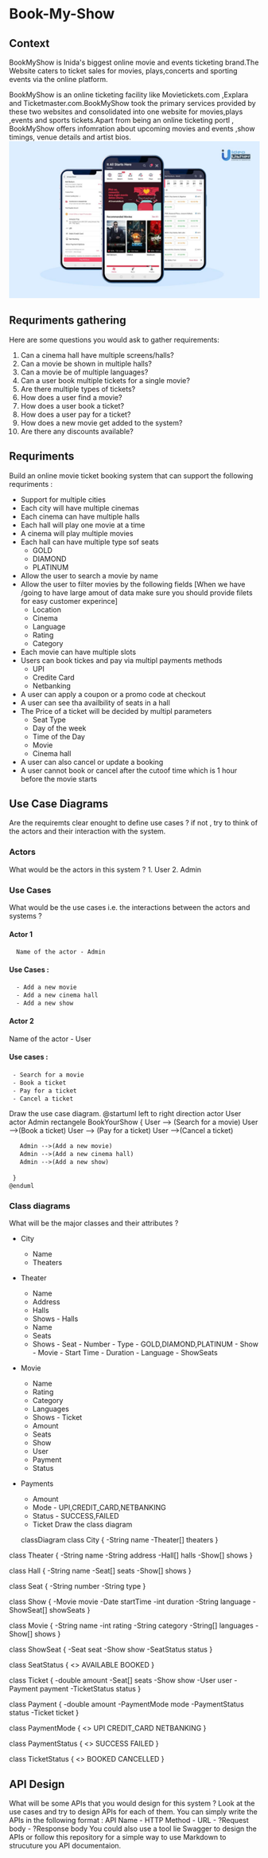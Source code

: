 # Book-My-Show
## Context
BookMyShow is Inida's biggest online movie and events ticketing brand.The Website caters to ticket sales for movies, plays,concerts and sporting events via the online platform.

BookMyShow is an online ticketing facility like Movietickets.com ,Explara and Ticketmaster.com.BookMyShow took the primary services provided by these two websites and consolidated into one website for movies,plays ,events and sports tickets.Apart from being an online ticketing portl , BookMyShow offers infomration about upcoming movies and events ,show timings, venue details and artist bios.
![BookMyShowMobileView](https://github.com/kranthikumar786/Book-My-Show/blob/main/Images/BookMyShow.jpg)

## Requriments gathering
 Here are some questions you would ask to gather requirements:
 
1. Can a cinema hall have multiple screens/halls?
2. Can a movie be shown in multiple halls?
3. Can a movie be of multiple languages?
4. Can a user book multiple tickets for a single movie?
5. Are there multiple types of tickets?
6. How does a user find a movie?
7. How does a user book a ticket?
8. How does a user pay for a ticket?
9. How does a new movie get added to the system?
10. Are there any discounts available?
## Requriments 
 Build an online movie ticket booking system that can support the following requriments :
  - Support for multiple cities
  - Each city will have multiple cinemas
  - Each cinema can have multiple halls
  - Each hall will play one movie at a time
  - A cinema will play multiple movies
  - Each hall can have multiple type sof seats
     - GOLD
     - DIAMOND
     - PLATINUM
   - Allow the user to search a movie by name
   - Allow the user to filter movies by the following fields [When we have /going to have large amout of data make sure you should provide filets for easy customer experince]
      - Location
      - Cinema
      - Language
      - Rating
      - Category
  - Each movie can have multiple slots
  - Users can book tickes and pay via multipl payments methods
      - UPI
      - Credite Card
      - Netbanking
  - A user can apply a coupon or a promo code at checkout
  - A user can see tha availbility of seats in a hall
  - The Price of a ticket will be decided by multipl parameters
     - Seat Type
     - Day of the week
     - Time of the Day
     - Movie
     - Cinema hall
  - A user can also cancel or update a booking
  - A user cannot book or cancel after the cutoof time which is 1 hour before the movie starts
## Use Case Diagrams
 Are the requiremts clear enought to define use cases ? if not , try to think of the actors and their interaction with the system.
 ### Actors
  What would be the actors in this system ?
     1. User 
     2. Admin
  ### Use Cases 
   What would be the use cases i.e. the interactions between the actors and systems ?
   #### Actor 1
      Name of the actor - Admin 
   #### Use Cases : 
      - Add a new movie
      - Add a new cinema hall
      - Add a new show 
   #### Actor 2
   Name of the actor - User
   #### Use cases :
     - Search for a movie
     - Book a ticket
     - Pay for a ticket
     - Cancel a ticket
  Draw the use case diagram.
   @startuml
   left to right direction
   actor User 
   actor Admin
     rectangele BookYourShow {
       User --> (Search for a movie)
       User -->(Book a ticket)
       User --> (Pay for a ticket)
       User -->(Cancel a ticket)

       Admin -->(Add a new movie)
       Admin -->(Add a new cinema hall)
       Admin -->(Add a new show)
       
     }
    @enduml
 ### Class diagrams
  What will be the major classes and their attributes ?
   - City
       - Name
       - Theaters
   - Theater
        - Name
        - Address
        - Halls
        - Shows
    - Halls
        - Name
        - Seats
        - Shows
    - Seat 
         - Number
         - Type - GOLD,DIAMOND,PLATINUM
    - Show
         - Movie
         - Start Time
         - Duration
         - Language
         - ShowSeats
   - Movie
       - Name
       - Rating
       - Category
       - Languages
       - Shows
    - Ticket
       - Amount
       - Seats
       - Show
       - User
       - Payment
       - Status
   - Payments
       - Amount
       - Mode - UPI,CREDIT_CARD,NETBANKING
       - Status - SUCCESS,FAILED
       - Ticket
   Draw the class diagram 
             
        classDiagram
  class City {
    -String name
    -Theater[] theaters
  }

  class Theater {
    -String name
    -String address
    -Hall[] halls
    -Show[] shows
  }

  class Hall {
    -String name
    -Seat[] seats
    -Show[] shows
  }

  class Seat {
    -String number
    -String type
  }

  class Show {
    -Movie movie
    -Date startTime
    -int duration
    -String language
    -ShowSeat[] showSeats
  }

  class Movie {
    -String name
    -int rating
    -String category
    -String[] languages
    -Show[] shows
  }

  class ShowSeat {
    -Seat seat
    -Show show
    -SeatStatus status
  }

  class SeatStatus {
    <<enumeration>>
    AVAILABLE
    BOOKED
  }

  class Ticket {
    -double amount
    -Seat[] seats
    -Show show
    -User user
    -Payment payment
    -TicketStatus status
  }

  class Payment {
    -double amount
    -PaymentMode mode
    -PaymentStatus status
    -Ticket ticket
  }

  class PaymentMode {
    <<enumeration>>
    UPI
    CREDIT_CARD
    NETBANKING
  }

  class PaymentStatus {
    <<enumeration>>
    SUCCESS
    FAILED
  }

  class TicketStatus {
    <<enumeration>>
    BOOKED
    CANCELLED
  }

## API Design
 What will be some APIs that you would design for this system ?
 Look at the use cases and try to design APIs for each of them.
  You can simply write the APIs in the following format : API Name - HTTP Method - URL - ?Request body - ?Response body
You could also use a tool lie Swagger to design the APIs or follow this repository for a simple way to use Markdown to strucuture you API documentaion.

